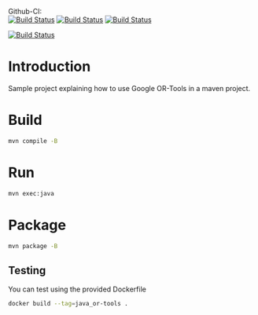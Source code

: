 Github-CI:<br>
[![Build Status][github_linux_status]][github_linux_link]
[![Build Status][github_macos_status]][github_macos_link]
[![Build Status][github_windows_status]][github_windows_link]

[![Build Status][github_amd64_docker_status]][github_amd64_docker_link]

[github_linux_status]: ./../../actions/workflows/amd64_linux.yml/badge.svg
[github_linux_link]: ./../../actions/workflows/amd64_linux.yml
[github_macos_status]: ./../../actions/workflows/amd64_macos.yml/badge.svg
[github_macos_link]: ./../../actions/workflows/amd64_macos.yml
[github_windows_status]: ./../../actions/workflows/amd64_windows.yml/badge.svg
[github_windows_link]: ./../../actions/workflows/amd64_windows.yml

[github_amd64_docker_status]: ./../../actions/workflows/amd64_docker.yml/badge.svg
[github_amd64_docker_link]: ./../../actions/workflows/amd64_docker.yml

# Introduction

Sample project explaining how to use Google OR-Tools in a maven project.

# Build

```sh
mvn compile -B
```

# Run

```sh
mvn exec:java
```

# Package

```sh
mvn package -B
```

## Testing
You can test using the provided Dockerfile
```sh
docker build --tag=java_or-tools .
```

